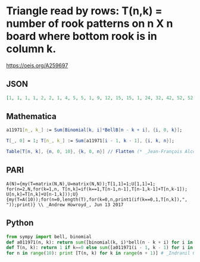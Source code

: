 # Triangle read by rows: T\(n,k\) \= number of rook patterns on n X n board where bottom rook is in column k\.
https://oeis.org/A259697
## JSON
```JSON
[1, 1, 1, 1, 2, 2, 1, 4, 5, 5, 1, 9, 12, 15, 15, 1, 24, 32, 42, 52, 52, 1, 76, 99, 129, 166, 203, 203, 1, 279, 354, 451, 575, 726, 877, 877, 1, 1156, 1434, 1786, 2232, 2792, 3466, 4140, 4140, 1, 5296, 6451, 7883, 9664, 11881, 14621, 17884, 21147, 21147]
```
## Mathematica
```Mathematica
a11971[n_, k_] := Sum[Binomial[k, i]*BellB[n - k + i], {i, 0, k}];
```
```Mathematica
T[_, 0] = 1; T[n_, k_] := Sum[a11971[i - 1, k - 1], {i, k, n}];
```
```Mathematica
Table[T[n, k], {n, 0, 10}, {k, 0, n}] // Flatten (* _Jean-François Alcover_, Jul 07 2018, after _Andrew Howroyd_ *)
```
## PARI
```PARI
A(N)={my(T=matrix(N,N),U=matrix(N,N));T[1,1]=1;U[1,1]=1;
for(n=2,N,for(k=1,n, T[n,k]=if(k==1,T[n-1,n-1],T[n-1,k-1]+T[n,k-1]); U[n,k]=T[n,k]+U[n-1,k]));U}
{my(T=A(10));for(n=0,length(T),for(k=0,n,print1(if(k==0,1,T[n,k]),", "));print)} \\ _Andrew Howroyd_, Jun 13 2017
```
## Python
```Python
from sympy import bell, binomial
def a011971(n, k): return sum([binomial(k, i)*bell(n - k + i) for i in range(k + 1)])
def T(n, k): return 1 if k==0 else sum([a011971(i - 1, k - 1) for i in range(k, n + 1)])
for n in range(10): print [T(n, k) for k in range(n + 1)] # _Indranil Ghosh_, Jun 17 2017
```
